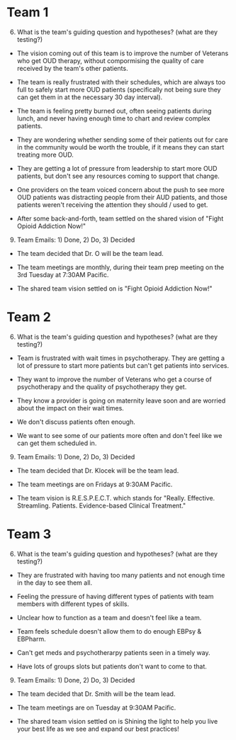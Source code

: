 # Team 1
6. What is the team's guiding question and hypotheses? (what are they testing?)

- The vision coming out of this team is to improve the number of Veterans who get OUD therapy, without compormising the quality of care received by the team's other patients.

- The team is really frustrated with their schedules, which are always too full to safely start more OUD patients (specifically not being sure they can get them in at the necessary 30 day interval). 

- The team is feeling pretty burned out, often seeing patients during lunch, and never having enough time to chart and review complex patients.

- They are wondering whether sending some of their patients out for care in the community would be worth the trouble, if it means they can start treating more OUD.

- They are getting a lot of pressure from leadership to start more OUD patients, but don't see any resources coming to support that change.

- One providers on the team voiced concern about the push to see more OUD patients was distracting people from their AUD patients, and those patients weren't receiving the attention they should / used to get.

- After some back-and-forth, team settled on the shared vision of "Fight Opioid Addiction Now!"

 

9. Team Emails: 1) Done, 2) Do, 3) Decided

- The team decided that Dr. O will be the team lead.

- The team meetings are monthly, during their team prep meeting on the 3rd Tuesday at 7:30AM Pacific.

- The shared team vision settled on is "Fight Opioid Addiction Now!"



# Team 2
6. What is the team's guiding question and hypotheses? (what are they testing?)

- Team is frustrated with wait times in psychotherapy. They are getting a lot of pressure to start more patients but can't get patients into services.

- They want to improve the number of Veterans who get a course of psychotherapy and the quality of psychotherapy they get.

- They know a provider is going on maternity leave soon and are worried about the impact on their wait times.

- We don't discuss patients often enough.

- We want to see some of our patients more often and don't feel like we can get them scheduled in.

 

9. Team Emails: 1) Done, 2) Do, 3) Decided

- The team decided that Dr. Klocek will be the team lead.

- The team meetings are on Fridays at 9:30AM Pacific.

- The team vision is R.E.S.P.E.C.T. which stands for "Really. Effective. Streamling. Patients. Evidence-based Clinical Treatment."




# Team 3
6. What is the team's guiding question and hypotheses? (what are they testing?)

- They are frustrated with having too many patients and not enough time in the day to see them all.

- Feeling the pressure of having different types of patients with team members with different types of skills. 

- Unclear how to function as a team and doesn't feel like a team.

- Team feels schedule doesn't allow them to do enough EBPsy & EBPharm.

- Can't get meds and psychotherarpy patients seen in a timely way.

- Have lots of groups slots but patients don't want to come to that.


9. Team Emails: 1) Done, 2) Do, 3) Decided

- The team decided that Dr. Smith will be the team lead.

- The team meetings are on Tuesday at 9:30AM Pacific.

- The shared team vision settled on is Shining the light to help you live your best life as we see and expand our best practices!


